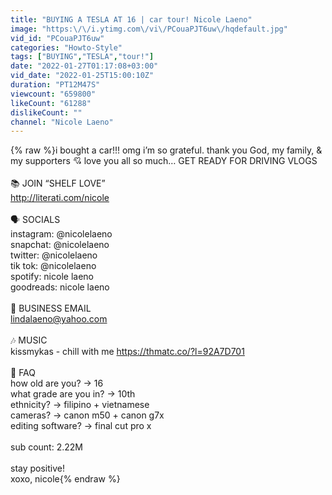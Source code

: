 ```yaml
---
title: "BUYING A TESLA AT 16 | car tour! Nicole Laeno"
image: "https:\/\/i.ytimg.com\/vi\/PCouaPJT6uw\/hqdefault.jpg"
vid_id: "PCouaPJT6uw"
categories: "Howto-Style"
tags: ["BUYING","TESLA","tour!"]
date: "2022-01-27T01:17:08+03:00"
vid_date: "2022-01-25T15:00:10Z"
duration: "PT12M47S"
viewcount: "659800"
likeCount: "61288"
dislikeCount: ""
channel: "Nicole Laeno"
---
```

{% raw %}i bought a car!!! omg i’m so grateful. thank you God, my family, &amp; my supporters 💘 love you all so much… GET READY FOR DRIVING VLOGS<br /><br />📚 JOIN “SHELF LOVE”<br /><a rel="nofollow" target="blank" href="http://literati.com/nicole">http://literati.com/nicole</a><br /><br />🗣 SOCIALS<br />instagram: @nicolelaeno<br />snapchat: @nicolelaeno<br />twitter: @nicolelaeno<br />tik tok: @nicolelaeno<br />spotify: nicole laeno<br />goodreads: nicole laeno<br /><br />💌 BUSINESS EMAIL<br />lindalaeno@yahoo.com<br /><br />🎶 MUSIC<br />kissmykas - chill with me <a rel="nofollow" target="blank" href="https://thmatc.co/?l=92A7D701">https://thmatc.co/?l=92A7D701</a><br /><br />🌷 FAQ<br />how old are you? → 16<br />what grade are you in? → 10th<br />ethnicity? → filipino + vietnamese<br />cameras? → canon m50 + canon g7x<br />editing software? → final cut pro x<br /><br />sub count: 2.22M<br /><br />stay positive!<br />xoxo, nicole{% endraw %}
